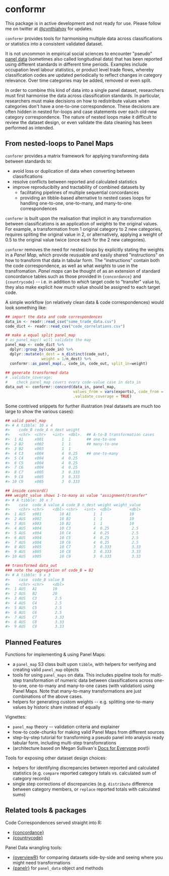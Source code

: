 # conformr

This package is in active development and not ready for use. Please follow me on twitter at [\@cynthiahqy](https://twitter.com/cynthiahqy) for updates.

`conformr` provides tools for harmonising multiple data across classifications or statistics into a consistent validated dataset.

It is not uncommon in empirical social sciences to encounter "pseudo" [panel data](https://en.wikipedia.org/wiki/Panel_data) (sometimes also called longitudinal data) that has been reported using different standards in different time periods. Examples include occupation level labour statistics, or product level trade flows, whereby classification codes are updated periodically to reflect changes in category relevance. Over time categories may be added, removed or even split.

In order to combine this kind of data into a single panel dataset, researchers must first harmonise the data across classification standards. In particular, researchers must make decisions on how to redistribute values when categories don't have a one-to-one correspondence. These decisions are often hidden in nested for-loops and case statements over each old-new category correspondence. The nature of nested loops make it difficult to review the dataset design, or even validate the data cleaning has been performed as intended.

## From nested-loops to Panel Maps

`conformr` provides a matrix framework for applying transforming data between standards to:

-   avoid loss or duplication of data when converting between classifications
-   resolve conflicts between reported and calculated statistics
-   improve reproducibilty and tractability of combined datasets by
    -   facilitating pipelines of multiple sequential concordances
    -   providing an tibble-based alternative to nested cases loops for handling one-to-one, one-to-many, and many-to-one correspondences

`conformr` is built upon the realisation that implicit in any transformation between classifications is an application of *weights* to the original values. For example, a transformation from 1 original category to 2 new categories, requires spliting the original value in 2, or alternatively, applying a weight of 0.5 to the original value twice (once each for the 2 new categories).

`conformr` removes the need for nested loops by explicitly stating the weights in a *Panel Map*, which provide reusuable and easily shared "instructions" on how to transform that data in tabular form. The "instructions" contain both the code correspondence, as well as what *weights* to use in the transfromation. *Panel maps* can be thought of as an extension of standard concordance tables such as those provided in `{concordance}` and `{countrycode}` -- i.e. in addition to *which* target code to "transfer" value to, they also make explicit *how much* value should be assigned to each target code.

A simple workflow (on relatively clean data & code correspondences) would look something like:

``` r
## import the data and code correspondences
data_in <- readr::read_csv("some_trade_data.csv")
code_dict <- readr::read_csv("code_correlations.csv")

## make a equal split panel_map
# as_panel_map() will validate the map 
panel_map <- code_dict %>%
  dplyr::group_by(code_in) %>%
  dplyr::mutate(n_dest = n_distinct(code_out),
                weight = 1/n_dest) %>%
  conformr::as_panel_map(., code_in, code_out, split_in=weight)
                
## generate transformed data
# .validate_coverage: 
#    check panel_map covers every code-value case in data_in
data_out <- conformr::concord(data_in, panel_map, 
                              values_from = vars(exports), code_from = "code_in",
                              .validate_coverage = TRUE) 
```

Some contrived snippets for further illustration (real datasets are much too large to show the various cases):

``` r
## valid panel_map 
#> # A tibble: 10 x 4
#>    code_B code_A n_dest weight
#>    <chr>  <chr>   <int>  <dbl>.  ## A-to-B transformation cases
#>  1 A1     x001        1  1       ## one-to-one
#>  2 B2     x002        1  1       ## many-to-one
#>  3 B2     x003        1  1    
#>  4 C3     x004        4  0.25    ## one-to-many
#>  5 C4     x004        4  0.25 
#>  6 C5     x004        4  0.25 
#>  7 C6     x004        4  0.25 
#>  8 C7     x005        3  0.333
#>  9 C8     x005        3  0.333
#> 10 C9     x005        3  0.333

## inside concord() 
### weight_value shows 1-to-many as value "assignment/transfer"
#> # A tibble: 10 x 7
#>    case  code_A value_A code_B n_dest weight weight_value
#>    <chr> <chr>    <dbl> <chr>   <int>  <dbl>        <dbl>
#>  1 AUS   x001        10 A1          1  1            10   
#>  2 AUS   x002        10 B2          1  1            10   
#>  3 AUS   x003        10 B2          1  1            10   
#>  4 AUS   x004        10 C3          4  0.25          2.5 
#>  5 AUS   x004        10 C4          4  0.25          2.5 
#>  6 AUS   x004        10 C5          4  0.25          2.5 
#>  7 AUS   x004        10 C6          4  0.25          2.5 
#>  8 AUS   x005        10 C7          3  0.333         3.33
#>  9 AUS   x005        10 C8          3  0.333         3.33
#> 10 AUS   x005        10 C9          3  0.333         3.33

## transformed data_out
### note the aggregation of code_B = B2
#> # A tibble: 9 x 3
#>    case  code_B value_B
#>    <chr> <chr>    <dbl>
#>  1 AUS   A1       10   
#>  2 AUS   B2       20   
#>  3 AUS   C3        2.5 
#>  4 AUS   C4        2.5 
#>  5 AUS   C5        2.5 
#>  6 AUS   C6        2.5 
#>  7 AUS   C7        3.33
#>  8 AUS   C8        3.33
#>  9 AUS   C9        3.33
```

## Planned Features

Functions for implementing & using Panel Maps:

-   a `panel_map` S3 class built upon `tibble`, with helpers for verifying and creating valid `panel_map` objects
-   tools for using `panel_maps` on data. This includes pipeline tools for multi-step transformation of numeric data between classifications across one-to-one, one-to-many and many-to-one cases (with validation) using Panel Maps. Note that many-to-many transformations are just combinations of the above cases.
-   helpers for generating custom weights -- e.g. splitting one-to-many values by historic share instead of equally

Vignettes:

-   `panel_map` theory -- validation criteria and explainer
-   how-to code-chunks for making valid Panel Maps from different sources
-   step-by-step tutorial for transforming a pseudo panel into analysis ready tabular form, including multi-step transfomrations
-   (architecture based on Megan Sullivan's [Docs for Everyone](https://meganesulli.com/blog/docs-for-everyone/) post)i

Tools for exposing other dataset design choices:

-   helpers for identifying discrepancies between reported and calculated statistics (e.g. `compare` reported category totals vs. calculated sum of category records)
-   single step corrections of discrepancies (e.g. `distribute` difference between category members, or `replace` reported totals with calculated sums)

## Related tools & packages

Code Correspondences served straight into R:

-   [{concordance}](https://github.com/insongkim/concordance)
-   [{countrycode}](https://github.com/vincentarelbundock/countrycode)

Panel Data wrangling tools:

-   [{overviewR}](https://github.com/cosimameyer/overviewR) for comparing datasets side-by-side and seeing where you might need transformations
-   [{panelr}](https://cran.r-project.org/web/packages/panelr/index.html) for `panel_data` object and methods
